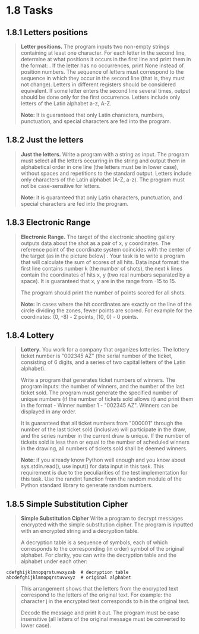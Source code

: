 # 1.8 Tasks

## 1.8.1 Letters positions

> __Letter positions.__ The program inputs two non-empty strings containing at least one character. 
For each letter in the second line, determine at what positions it occurs in the first line and print them in the format: <letter> <position numbers separated by space>. If the letter has no occurrences, print None instead of position numbers. The sequence of letters must correspond to the sequence in which they occur in the second line (that is, they must not change). Letters in different registers should be considered equivalent. If some letter enters the second line several times, output should be done only for the first occurrence. Letters include only letters of the Latin alphabet a-z, A-Z.
> 
> __Note:__ It is guaranteed that only Latin characters, numbers, punctuation, and special characters are fed into the program.

## 1.8.2 Just the letters

> __Just the letters.__ Write a program with a string as input. The program must select all the letters occurring in the string and output them in alphabetical order in one line (the letters must be in lower case), without spaces and repetitions to the standard output. Letters include only characters of the Latin alphabet (A-Z, a-z). The program must not be case-sensitive for letters.
>
> __Note:__ it is guaranteed that only Latin characters, punctuation, and special characters are fed into the program.

## 1.8.3 Electronic Range

> __Electronic Range.__ The target of the electronic shooting gallery outputs data about the shot as a pair of x, y coordinates. The reference point of the coordinate system coincides with the center of the target (as in the picture below) . Your task is to write a program that will calculate the sum of scores of all hits. Data input format: the first line contains number k (the number of shots), the next k lines contain the coordinates of hits x, y (two real numbers separated by a space).
It is guaranteed that x, y are in the range from -15 to 15.
>
> The program should print the number of points scored for all shots.
>
> __Note:__ In cases where the hit coordinates are exactly on the line of the circle dividing the zones, fewer points are scored. For example for the coordinates: (0, -8) - 2 points, (10, 0) - 0 points.


## 1.8.4 Lottery

> __Lottery.__ You work for a company that organizes lotteries. The lottery ticket number is "002345 AZ" (the serial number of the ticket, consisting of 6 digits, and a series of two capital letters of the Latin alphabet).
>
> Write a program that generates ticket numbers of winners. The program inputs: the number of winners, and the number of the last ticket sold.  The program must generate the specified number of unique numbers (if the number of tickets sold allows it) and print them in the format - Winner number 1 - "002345 AZ". Winners can be displayed in any order.
>
> It is guaranteed that all ticket numbers from "000001" through the number of the last ticket sold (inclusive) will participate in the draw, and the series number in the current draw is unique. If the number of tickets sold is less than or equal to the number of scheduled winners in the drawing, all numbers of tickets sold shall be deemed winners.
>
> __Note:__ if you already know Python well enough and you know about sys.stdin.read(), use input() for data input in this task. This requirement is due to the peculiarities of the test implementation for this task. Use the randint function from the random module of the Python standard library to generate random numbers.

## 1.8.5 Simple Substitution Cipher

> __Simple Substitution Cipher__ Write a program to decrypt messages encrypted with the simple substitution cipher. The program is inputted with an encrypted string and a decryption table.
>
> A decryption table is a sequence of symbols, each of which corresponds to the corresponding (in order) symbol of the original alphabet. For clarity, you can write the decryption table and the alphabet under each other:

`cdefghijklmnopqrstuvwxyzab  # decryption table`
`abcdefghijklmnopqrstuvwxyz  # original alphabet`

> This arrangement shows that the letters from the encrypted text correspond to the letters of the original text. For example: the character j in the encrypted text corresponds to h in the original text.
>
> Decode the message and print it out. The program must be case insensitive (all letters of the original message must be converted to lower case).

